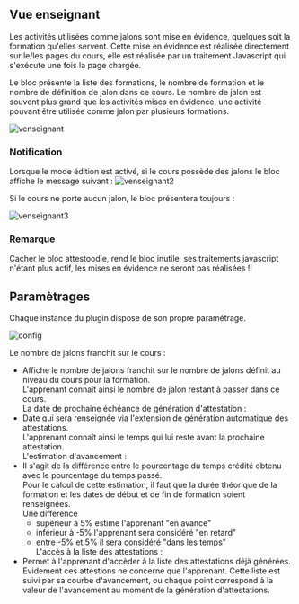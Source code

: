 ## Vue enseignant ##

Les activités utilisées comme jalons sont mise en évidence, quelques soit la formation qu'elles servent.
Cette mise en évidence est réalisée directement sur le/les pages du cours, elle est réalisée par un traitement Javascript qui s'exécute
une fois la page chargée.

Le bloc présente la liste des formations, le nombre de formation et le nombre de définition de jalon dans ce cours. 
Le nombre de jalon est souvent plus grand que les activités mises en évidence, une activité pouvant être utilisée comme jalon par plusieurs
formations.

![venseignant](https://user-images.githubusercontent.com/26385729/67140186-3adb3880-f258-11e9-99d5-d622712c6656.png)

### Notification ###
Lorsque le mode édition est activé, si le cours possède des jalons le bloc affiche le message suivant :
![venseignant2](https://user-images.githubusercontent.com/26385729/67140246-13d13680-f259-11e9-9fb1-2ddc22620199.png)

Si le cours ne porte aucun jalon, le bloc présentera toujours :

![venseignant3](https://user-images.githubusercontent.com/26385729/67140465-e38a9780-f25a-11e9-9217-b5499ff1a742.png)

### Remarque ###
Cacher le bloc attestoodle, rend le bloc inutile, ses traitements javascript n'étant plus actif, les mises en évidence ne seront pas réalisées !!

## Paramètrages ##
Chaque instance du plugin dispose de son propre paramétrage.  

![config](https://user-images.githubusercontent.com/26385729/67181991-5d975980-f3de-11e9-86d7-567b97962f8d.png)

Le nombre de jalons franchit sur le cours :  
  *  Affiche le nombre de jalons franchit sur le nombre de jalons définit au niveau du cours pour la formation.  
    L'apprenant connaît ainsi le nombre de jalon restant à passer dans ce cours.  
La date de prochaine échéance de génération d'attestation :  
  *  Date qui sera renseignée via l'extension de génération automatique des attestations.  
  L'apprenant connaît ainsi le temps qui lui reste avant la prochaine attestation.  
L'estimation d'avancement :
 * Il s'agit de la différence entre le pourcentage du temps crédité obtenu avec le pourcentage du temps passé.  
 Pour le calcul de cette estimation, il faut que la durée théorique de la formation et les dates de début et de fin de formation soient renseignées.  
 Une différence 
   * supérieur à 5% estime l'apprenant "en avance"  
   * inférieur à -5% l'apprenant sera considéré "en retard"  
   * entre -5% et 5% il sera considéré "dans les temps"  
L'accès à la liste des attestations :
 * Permet à l'apprenant d'accèder à la liste des attestations déjà générées. Evidement ces attestions ne concerne que l'apprenant.
 Cette liste est suivi par sa courbe d'avancement, ou chaque point correspond à la valeur de l'avancement au moment de la génération d'attestations.  
